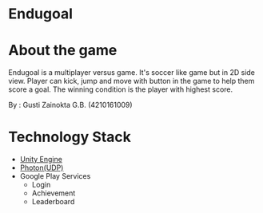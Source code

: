 # Endugoal

# About the game

Endugoal is a multiplayer versus game. It's soccer like game but in 2D side view. Player can kick, jump and move with button in the game to help them score a goal. The winning condition is the player with highest score. 

By :  Gusti Zainokta G.B. (4210161009)

# Technology Stack
- [Unity Engine](https://unity.com/)
- [Photon(UDP)](https://www.photonengine.com/)
- Google Play Services
    * Login
    * Achievement
    * Leaderboard
